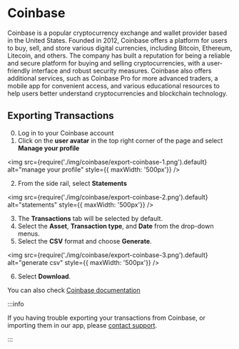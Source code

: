# Coinbase

Coinbase is a popular cryptocurrency exchange and wallet provider based in the United States. Founded in 2012, Coinbase offers a platform for users to buy, sell, and store various digital currencies, including Bitcoin, Ethereum, Litecoin, and others. The company has built a reputation for being a reliable and secure platform for buying and selling cryptocurrencies, with a user-friendly interface and robust security measures. Coinbase also offers additional services, such as Coinbase Pro for more advanced traders, a mobile app for convenient access, and various educational resources to help users better understand cryptocurrencies and blockchain technology.

## Exporting Transactions

0. Log in to your Coinbase account
1. Click on the **user avatar** in the top right corner of the page and select **Manage your profile**

<img
src={require('./img/coinbase/export-coinbase-1.png').default}
alt="manage your profile"
style={{ maxWidth: '500px'}}
/>

2. From the side rail, select **Statements**

<img
src={require('./img/coinbase/export-coinbase-2.png').default}
alt="statements"
style={{ maxWidth: '500px'}}
/>

3. The **Transactions** tab will be selected by default.
4. Select the **Asset**, **Transaction type**, and **Date** from the drop-down menus.
5. Select the **CSV** format and choose **Generate**.

<img
src={require('./img/coinbase/export-coinbase-3.png').default}
alt="generate csv"
style={{ maxWidth: '500px'}}
/>

6. Select **Download**.

You can also check [Coinbase documentation](https://help.coinbase.com/en/coinbase/taxes/tools/statements)

:::info

If you having trouble exporting your transactions from Coinbase, or importing them in our app, please [contact support](mailto:support@wonder.money).

:::
